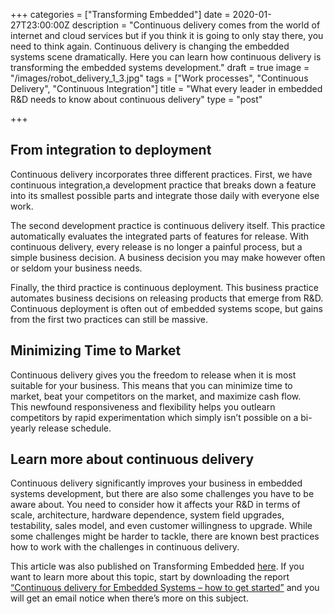+++
categories = ["Transforming Embedded"]
date = 2020-01-27T23:00:00Z
description = "Continuous delivery comes from the world of internet and cloud services but if you think it is going to only stay there, you need to think again. Continuous delivery is changing the embedded systems scene dramatically. Here you can learn how continuous delivery is transforming the embedded systems development."
draft = true
image = "/images/robot_delivery_1_3.jpg"
tags = ["Work processes", "Continuous Delivery", "Continuous Integration"]
title = "What every leader in embedded R&D needs to know about continuous delivery"
type = "post"

+++
## From integration to deployment

Continuous delivery incorporates three different practices. First, we have continuous integration,a development practice that breaks down a feature into its smallest possible parts and integrate those daily with everyone else work.

The second development practice is continuous delivery itself. This practice automatically evaluates the integrated parts of features for release. With continuous delivery, every release is no longer a painful process, but a simple business decision. A business decision you may make however often or seldom your business needs.

Finally, the third practice is continuous deployment. This business practice automates business decisions on releasing products that emerge from R&D. Continuous deployment is often out of embedded systems scope, but gains from the first two practices can still be massive.

## Minimizing Time to Market

Continuous delivery gives you the freedom to release when it is most suitable for your business. This means that you can minimize time to market, beat your competitors on the market, and maximize cash flow.  
This newfound responsiveness and flexibility helps you outlearn competitors by rapid experimentation which simply isn’t possible on a bi-yearly release schedule.

## Learn more about continuous delivery

Continuous delivery significantly improves your business in embedded systems development, but there are also some challenges you have to be aware about. You need to consider how it affects your R&D in terms of scale, architecture, hardware dependence, system field upgrades, testability, sales model, and even customer willingness to upgrade. While some challenges might be harder to tackle, there are known best practices how to work with the challenges in continuous delivery.

This article was also published on Transforming Embedded [here](https://transformingembedded.sigmatechnology.se/insight-post/what-every-leader-in-embedded-rd-needs-to-know-about-continuous-delivery/ "What every leader in embedded R&D needs to know about continuous delivery"). If you want to learn more about this topic, start by downloading the report [“Continuous delivery for Embedded Systems – how to get started”](https://transformingembedded.sigmatechnology.se/continuous-delivery-guide/ "Continuous delivery for Embedded Systems – how to get started") and you will get an email notice when there’s more on this subject.